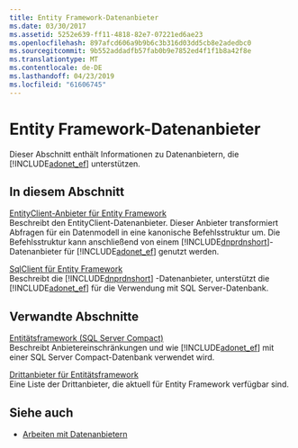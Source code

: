 ```yaml
---
title: Entity Framework-Datenanbieter
ms.date: 03/30/2017
ms.assetid: 5252e639-ff11-4818-82e7-07221ed6ae23
ms.openlocfilehash: 897afcd606a9b9b6c3b316d03dd5cb8e2adedbc0
ms.sourcegitcommit: 9b552addadfb57fab0b9e7852ed4f1f1b8a42f8e
ms.translationtype: MT
ms.contentlocale: de-DE
ms.lasthandoff: 04/23/2019
ms.locfileid: "61606745"
---
```

# <a name="entity-framework-data-providers"></a>Entity Framework-Datenanbieter
Dieser Abschnitt enthält Informationen zu Datenanbietern, die [!INCLUDE[adonet_ef](../../../../../includes/adonet-ef-md.md)] unterstützen.  
  
## <a name="in-this-section"></a>In diesem Abschnitt  
 [EntityClient-Anbieter für Entity Framework](../../../../../docs/framework/data/adonet/ef/entityclient-provider-for-the-entity-framework.md)  
 Beschreibt den EntityClient-Datenanbieter. Dieser Anbieter transformiert Abfragen für ein Datenmodell in eine kanonische Befehlsstruktur um. Die Befehlsstruktur kann anschließend von einem [!INCLUDE[dnprdnshort](../../../../../includes/dnprdnshort-md.md)]-Datenanbieter für [!INCLUDE[adonet_ef](../../../../../includes/adonet-ef-md.md)] genutzt werden.  
  
 [SqlClient für Entity Framework](../../../../../docs/framework/data/adonet/ef/sqlclient-for-the-entity-framework.md)  
 Beschreibt die [!INCLUDE[dnprdnshort](../../../../../includes/dnprdnshort-md.md)] -Datenanbieter, unterstützt die [!INCLUDE[adonet_ef](../../../../../includes/adonet-ef-md.md)] für die Verwendung mit SQL Server-Datenbank.  
  
## <a name="related-sections"></a>Verwandte Abschnitte  
 [Entitätsframework (SQL Server Compact)](https://go.microsoft.com/fwlink/?LinkId=135638)  
 Beschreibt Anbietereinschränkungen und wie [!INCLUDE[adonet_ef](../../../../../includes/adonet-ef-md.md)] mit einer SQL Server Compact-Datenbank verwendet wird.  
  
 [Drittanbieter für Entitätsframework](https://go.microsoft.com/fwlink/?LinkId=143699)  
 Eine Liste der Drittanbieter, die aktuell für Entity Framework verfügbar sind.  
  
## <a name="see-also"></a>Siehe auch

- [Arbeiten mit Datenanbietern](../../../../../docs/framework/data/adonet/ef/working-with-data-providers.md)
